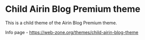 # Child Airin Blog Premium theme

This is a child theme of the Airin Blog Premium theme.

Info page - https://web-zone.org/themes/child-airin-blog-theme
